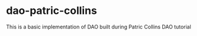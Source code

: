 # dao-patric-collins
This is a basic implementation of DAO built during Patric Collins DAO tutorial
